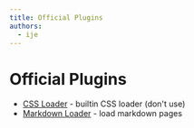 ```yaml
---
title: Official Plugins
authors:
  - ije
---
```


# Official Plugins

- [CSS Loader](https://deno.land/x/aleph/plugins/css.ts) - builtin CSS loader (don't use)
- [Markdown Loader](https://deno.land/x/aleph/plugins/markdown.ts) - load markdown pages